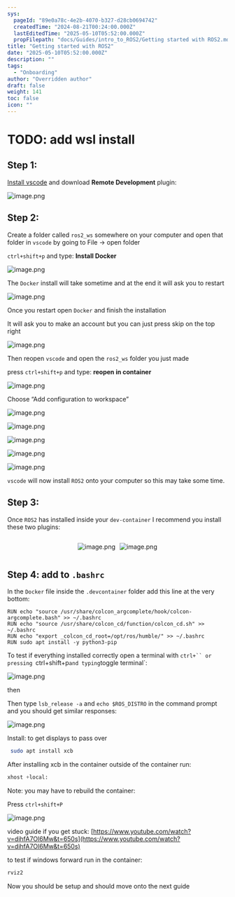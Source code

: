 ```yaml
---
sys:
  pageId: "89e0a78c-4e2b-4070-b327-d28cb0694742"
  createdTime: "2024-08-21T00:24:00.000Z"
  lastEditedTime: "2025-05-10T05:52:00.000Z"
  propFilepath: "docs/Guides/intro_to_ROS2/Getting started with ROS2.md"
title: "Getting started with ROS2"
date: "2025-05-10T05:52:00.000Z"
description: ""
tags:
  - "Onboarding"
author: "Overridden author"
draft: false
weight: 141
toc: false
icon: ""
---
```


# TODO: add wsl install

## Step 1:

[Install vscode](https://code.visualstudio.com/download) and download **Remote Development** plugin:

![image.png](https://prod-files-secure.s3.us-west-2.amazonaws.com/d518164a-d88e-44d1-a4ee-3adb3bd8bce0/efb52993-1881-4a40-b95e-6f020334f022/image.png?X-Amz-Algorithm=AWS4-HMAC-SHA256&X-Amz-Content-Sha256=UNSIGNED-PAYLOAD&X-Amz-Credential=ASIAZI2LB466Q6YHK7YV%2F20250525%2Fus-west-2%2Fs3%2Faws4_request&X-Amz-Date=20250525T034045Z&X-Amz-Expires=3600&X-Amz-Security-Token=IQoJb3JpZ2luX2VjEFwaCXVzLXdlc3QtMiJHMEUCIQC7876KxvYWhFDsW16SgxdtLo9Qh1Hg%2BKPqldKEN%2FkSPAIgJXZLVt19IclHi3K9V3cxa0wrRJlRnOVNiKI9cvanU90q%2FwMIJBAAGgw2Mzc0MjMxODM4MDUiDLfCVvHgkEdfzDH3mCrcAy1OD3Aa1RW4OGr4d4qMoi%2B47fHmeSOSYv4bMMKWGbK58IbVXhQlkip0F4gbVET3ODXkZGwfbqcGVmSltwh9dedk1CV1Me95izMSJzdzP3n5J7h4gD5uALDZACM5FWYKD2ZKNOlc5R75wOR%2FN%2FB1g9uVUQKwN8f4fabmjtmOkIAOYGqch7Na3HWo9GX7vzv5BxV7qT%2FgSa%2FlxSioZ4G7e45mJQj4%2FCJJ47TEPCCscaKBbvIJoOzrpmiGHShZMCCiuvKlZoLFAb%2B%2BOydreBmwA6ln2dlXhW5y6MRSKUEiBoW%2FhGWvIkWL2IuqqnwxrltGpw01ojwt5CFZOeatMNUYtCd41JLR%2F4swkewDBdVTAofMGR916P1r11NpdKQEqgvSOCILLhSnkPY9jrr7pAjolGuD%2FGAKliSqdKMchdz6I2abbaGDzrUUvbVYbNkPaQCWDN1sjWCnMZ%2FezvVH6qFJEYODLWLCw7XX2DTINNazBfq9J7YRkhPZJaPmw4jzHnfmfPuVktxevOoff%2FNF%2Bx90Yht6mUvuruw%2F2EfiQJj8%2BD7gC6AVQpuGndbaJxqd9ffw2nqY6MYsvhANB1pKli1I1JqWJA8oUsJo69uqJfZr3UWLH9Xgoj%2Fb55rSYtB4MMaYysEGOqUBuMEo9z1WYvfoABu2MtaNwMnIVyxXZ0%2Baz9pfvCekPgBuMNgheS3%2BflbG2GcTXX%2F81NWJpok0Vy7pOhOZ372Yuob7ksmDBDZeXv2BcP1v8eCx%2BGoxbaMBg8W7u%2BR5WVi6O%2BApsWOcXGzdzaa0kg43fsjxNnY6PpNAopcN4r52m1cennxO9Lu9o6H1fOBbSixykDmMcVicLNS7C2tVLchA0zImtNTw&X-Amz-Signature=aa6c74389ec6002fa914ad42ccba2526f33f3bccf71b97b2d048c0c462dbb401&X-Amz-SignedHeaders=host&x-id=GetObject)

## Step 2:

Create a folder called `ros2_ws` somewhere on your computer and open that folder in `vscode` by going to File → open folder 

`ctrl+shift+p` and type: **Install Docker**

![image.png](https://prod-files-secure.s3.us-west-2.amazonaws.com/d518164a-d88e-44d1-a4ee-3adb3bd8bce0/2269dc0e-1cd5-47ff-bceb-c04ad9b2eab0/image.png?X-Amz-Algorithm=AWS4-HMAC-SHA256&X-Amz-Content-Sha256=UNSIGNED-PAYLOAD&X-Amz-Credential=ASIAZI2LB466Q6YHK7YV%2F20250525%2Fus-west-2%2Fs3%2Faws4_request&X-Amz-Date=20250525T034045Z&X-Amz-Expires=3600&X-Amz-Security-Token=IQoJb3JpZ2luX2VjEFwaCXVzLXdlc3QtMiJHMEUCIQC7876KxvYWhFDsW16SgxdtLo9Qh1Hg%2BKPqldKEN%2FkSPAIgJXZLVt19IclHi3K9V3cxa0wrRJlRnOVNiKI9cvanU90q%2FwMIJBAAGgw2Mzc0MjMxODM4MDUiDLfCVvHgkEdfzDH3mCrcAy1OD3Aa1RW4OGr4d4qMoi%2B47fHmeSOSYv4bMMKWGbK58IbVXhQlkip0F4gbVET3ODXkZGwfbqcGVmSltwh9dedk1CV1Me95izMSJzdzP3n5J7h4gD5uALDZACM5FWYKD2ZKNOlc5R75wOR%2FN%2FB1g9uVUQKwN8f4fabmjtmOkIAOYGqch7Na3HWo9GX7vzv5BxV7qT%2FgSa%2FlxSioZ4G7e45mJQj4%2FCJJ47TEPCCscaKBbvIJoOzrpmiGHShZMCCiuvKlZoLFAb%2B%2BOydreBmwA6ln2dlXhW5y6MRSKUEiBoW%2FhGWvIkWL2IuqqnwxrltGpw01ojwt5CFZOeatMNUYtCd41JLR%2F4swkewDBdVTAofMGR916P1r11NpdKQEqgvSOCILLhSnkPY9jrr7pAjolGuD%2FGAKliSqdKMchdz6I2abbaGDzrUUvbVYbNkPaQCWDN1sjWCnMZ%2FezvVH6qFJEYODLWLCw7XX2DTINNazBfq9J7YRkhPZJaPmw4jzHnfmfPuVktxevOoff%2FNF%2Bx90Yht6mUvuruw%2F2EfiQJj8%2BD7gC6AVQpuGndbaJxqd9ffw2nqY6MYsvhANB1pKli1I1JqWJA8oUsJo69uqJfZr3UWLH9Xgoj%2Fb55rSYtB4MMaYysEGOqUBuMEo9z1WYvfoABu2MtaNwMnIVyxXZ0%2Baz9pfvCekPgBuMNgheS3%2BflbG2GcTXX%2F81NWJpok0Vy7pOhOZ372Yuob7ksmDBDZeXv2BcP1v8eCx%2BGoxbaMBg8W7u%2BR5WVi6O%2BApsWOcXGzdzaa0kg43fsjxNnY6PpNAopcN4r52m1cennxO9Lu9o6H1fOBbSixykDmMcVicLNS7C2tVLchA0zImtNTw&X-Amz-Signature=3b5997056e5bc1bb25ec1585b4609de7c541225a684e8e7134cb7ce4d2816485&X-Amz-SignedHeaders=host&x-id=GetObject)

The `Docker` install will take sometime and at the end it will ask you to restart

![image.png](https://prod-files-secure.s3.us-west-2.amazonaws.com/d518164a-d88e-44d1-a4ee-3adb3bd8bce0/ed233f78-be33-4b1f-b89c-9c346c0e961e/image.png?X-Amz-Algorithm=AWS4-HMAC-SHA256&X-Amz-Content-Sha256=UNSIGNED-PAYLOAD&X-Amz-Credential=ASIAZI2LB466Q6YHK7YV%2F20250525%2Fus-west-2%2Fs3%2Faws4_request&X-Amz-Date=20250525T034045Z&X-Amz-Expires=3600&X-Amz-Security-Token=IQoJb3JpZ2luX2VjEFwaCXVzLXdlc3QtMiJHMEUCIQC7876KxvYWhFDsW16SgxdtLo9Qh1Hg%2BKPqldKEN%2FkSPAIgJXZLVt19IclHi3K9V3cxa0wrRJlRnOVNiKI9cvanU90q%2FwMIJBAAGgw2Mzc0MjMxODM4MDUiDLfCVvHgkEdfzDH3mCrcAy1OD3Aa1RW4OGr4d4qMoi%2B47fHmeSOSYv4bMMKWGbK58IbVXhQlkip0F4gbVET3ODXkZGwfbqcGVmSltwh9dedk1CV1Me95izMSJzdzP3n5J7h4gD5uALDZACM5FWYKD2ZKNOlc5R75wOR%2FN%2FB1g9uVUQKwN8f4fabmjtmOkIAOYGqch7Na3HWo9GX7vzv5BxV7qT%2FgSa%2FlxSioZ4G7e45mJQj4%2FCJJ47TEPCCscaKBbvIJoOzrpmiGHShZMCCiuvKlZoLFAb%2B%2BOydreBmwA6ln2dlXhW5y6MRSKUEiBoW%2FhGWvIkWL2IuqqnwxrltGpw01ojwt5CFZOeatMNUYtCd41JLR%2F4swkewDBdVTAofMGR916P1r11NpdKQEqgvSOCILLhSnkPY9jrr7pAjolGuD%2FGAKliSqdKMchdz6I2abbaGDzrUUvbVYbNkPaQCWDN1sjWCnMZ%2FezvVH6qFJEYODLWLCw7XX2DTINNazBfq9J7YRkhPZJaPmw4jzHnfmfPuVktxevOoff%2FNF%2Bx90Yht6mUvuruw%2F2EfiQJj8%2BD7gC6AVQpuGndbaJxqd9ffw2nqY6MYsvhANB1pKli1I1JqWJA8oUsJo69uqJfZr3UWLH9Xgoj%2Fb55rSYtB4MMaYysEGOqUBuMEo9z1WYvfoABu2MtaNwMnIVyxXZ0%2Baz9pfvCekPgBuMNgheS3%2BflbG2GcTXX%2F81NWJpok0Vy7pOhOZ372Yuob7ksmDBDZeXv2BcP1v8eCx%2BGoxbaMBg8W7u%2BR5WVi6O%2BApsWOcXGzdzaa0kg43fsjxNnY6PpNAopcN4r52m1cennxO9Lu9o6H1fOBbSixykDmMcVicLNS7C2tVLchA0zImtNTw&X-Amz-Signature=a43546551f7061bc6cf61164f48db1a0368c1e9d0a7b6afd1798904b409f50ad&X-Amz-SignedHeaders=host&x-id=GetObject)

Once you restart open `Docker` and finish the installation

It will ask you to make an account but you can just press skip on the top right

![image.png](https://prod-files-secure.s3.us-west-2.amazonaws.com/d518164a-d88e-44d1-a4ee-3adb3bd8bce0/21010ad9-1659-4fd9-9f59-9932a09b2a3d/image.png?X-Amz-Algorithm=AWS4-HMAC-SHA256&X-Amz-Content-Sha256=UNSIGNED-PAYLOAD&X-Amz-Credential=ASIAZI2LB466Q6YHK7YV%2F20250525%2Fus-west-2%2Fs3%2Faws4_request&X-Amz-Date=20250525T034045Z&X-Amz-Expires=3600&X-Amz-Security-Token=IQoJb3JpZ2luX2VjEFwaCXVzLXdlc3QtMiJHMEUCIQC7876KxvYWhFDsW16SgxdtLo9Qh1Hg%2BKPqldKEN%2FkSPAIgJXZLVt19IclHi3K9V3cxa0wrRJlRnOVNiKI9cvanU90q%2FwMIJBAAGgw2Mzc0MjMxODM4MDUiDLfCVvHgkEdfzDH3mCrcAy1OD3Aa1RW4OGr4d4qMoi%2B47fHmeSOSYv4bMMKWGbK58IbVXhQlkip0F4gbVET3ODXkZGwfbqcGVmSltwh9dedk1CV1Me95izMSJzdzP3n5J7h4gD5uALDZACM5FWYKD2ZKNOlc5R75wOR%2FN%2FB1g9uVUQKwN8f4fabmjtmOkIAOYGqch7Na3HWo9GX7vzv5BxV7qT%2FgSa%2FlxSioZ4G7e45mJQj4%2FCJJ47TEPCCscaKBbvIJoOzrpmiGHShZMCCiuvKlZoLFAb%2B%2BOydreBmwA6ln2dlXhW5y6MRSKUEiBoW%2FhGWvIkWL2IuqqnwxrltGpw01ojwt5CFZOeatMNUYtCd41JLR%2F4swkewDBdVTAofMGR916P1r11NpdKQEqgvSOCILLhSnkPY9jrr7pAjolGuD%2FGAKliSqdKMchdz6I2abbaGDzrUUvbVYbNkPaQCWDN1sjWCnMZ%2FezvVH6qFJEYODLWLCw7XX2DTINNazBfq9J7YRkhPZJaPmw4jzHnfmfPuVktxevOoff%2FNF%2Bx90Yht6mUvuruw%2F2EfiQJj8%2BD7gC6AVQpuGndbaJxqd9ffw2nqY6MYsvhANB1pKli1I1JqWJA8oUsJo69uqJfZr3UWLH9Xgoj%2Fb55rSYtB4MMaYysEGOqUBuMEo9z1WYvfoABu2MtaNwMnIVyxXZ0%2Baz9pfvCekPgBuMNgheS3%2BflbG2GcTXX%2F81NWJpok0Vy7pOhOZ372Yuob7ksmDBDZeXv2BcP1v8eCx%2BGoxbaMBg8W7u%2BR5WVi6O%2BApsWOcXGzdzaa0kg43fsjxNnY6PpNAopcN4r52m1cennxO9Lu9o6H1fOBbSixykDmMcVicLNS7C2tVLchA0zImtNTw&X-Amz-Signature=ed634e064ae30e547139c376c976f5221916ac1c107326e00fe1003dcab68458&X-Amz-SignedHeaders=host&x-id=GetObject)

Then reopen `vscode` and open the `ros2_ws` folder you just made

press `ctrl+shift+p` and type: **reopen in container**

![image.png](https://prod-files-secure.s3.us-west-2.amazonaws.com/d518164a-d88e-44d1-a4ee-3adb3bd8bce0/4e93b8c2-41ad-488c-8095-c74205196118/image.png?X-Amz-Algorithm=AWS4-HMAC-SHA256&X-Amz-Content-Sha256=UNSIGNED-PAYLOAD&X-Amz-Credential=ASIAZI2LB466Q6YHK7YV%2F20250525%2Fus-west-2%2Fs3%2Faws4_request&X-Amz-Date=20250525T034045Z&X-Amz-Expires=3600&X-Amz-Security-Token=IQoJb3JpZ2luX2VjEFwaCXVzLXdlc3QtMiJHMEUCIQC7876KxvYWhFDsW16SgxdtLo9Qh1Hg%2BKPqldKEN%2FkSPAIgJXZLVt19IclHi3K9V3cxa0wrRJlRnOVNiKI9cvanU90q%2FwMIJBAAGgw2Mzc0MjMxODM4MDUiDLfCVvHgkEdfzDH3mCrcAy1OD3Aa1RW4OGr4d4qMoi%2B47fHmeSOSYv4bMMKWGbK58IbVXhQlkip0F4gbVET3ODXkZGwfbqcGVmSltwh9dedk1CV1Me95izMSJzdzP3n5J7h4gD5uALDZACM5FWYKD2ZKNOlc5R75wOR%2FN%2FB1g9uVUQKwN8f4fabmjtmOkIAOYGqch7Na3HWo9GX7vzv5BxV7qT%2FgSa%2FlxSioZ4G7e45mJQj4%2FCJJ47TEPCCscaKBbvIJoOzrpmiGHShZMCCiuvKlZoLFAb%2B%2BOydreBmwA6ln2dlXhW5y6MRSKUEiBoW%2FhGWvIkWL2IuqqnwxrltGpw01ojwt5CFZOeatMNUYtCd41JLR%2F4swkewDBdVTAofMGR916P1r11NpdKQEqgvSOCILLhSnkPY9jrr7pAjolGuD%2FGAKliSqdKMchdz6I2abbaGDzrUUvbVYbNkPaQCWDN1sjWCnMZ%2FezvVH6qFJEYODLWLCw7XX2DTINNazBfq9J7YRkhPZJaPmw4jzHnfmfPuVktxevOoff%2FNF%2Bx90Yht6mUvuruw%2F2EfiQJj8%2BD7gC6AVQpuGndbaJxqd9ffw2nqY6MYsvhANB1pKli1I1JqWJA8oUsJo69uqJfZr3UWLH9Xgoj%2Fb55rSYtB4MMaYysEGOqUBuMEo9z1WYvfoABu2MtaNwMnIVyxXZ0%2Baz9pfvCekPgBuMNgheS3%2BflbG2GcTXX%2F81NWJpok0Vy7pOhOZ372Yuob7ksmDBDZeXv2BcP1v8eCx%2BGoxbaMBg8W7u%2BR5WVi6O%2BApsWOcXGzdzaa0kg43fsjxNnY6PpNAopcN4r52m1cennxO9Lu9o6H1fOBbSixykDmMcVicLNS7C2tVLchA0zImtNTw&X-Amz-Signature=4bcd93792ff79a2710a9dadfa1b944988ff5349eb4ef8c4381d6037af554b1d9&X-Amz-SignedHeaders=host&x-id=GetObject)

Choose “Add configuration to workspace”

![image.png](https://prod-files-secure.s3.us-west-2.amazonaws.com/d518164a-d88e-44d1-a4ee-3adb3bd8bce0/9560b282-5060-4989-ba37-97e7b2c22476/image.png?X-Amz-Algorithm=AWS4-HMAC-SHA256&X-Amz-Content-Sha256=UNSIGNED-PAYLOAD&X-Amz-Credential=ASIAZI2LB466Q6YHK7YV%2F20250525%2Fus-west-2%2Fs3%2Faws4_request&X-Amz-Date=20250525T034045Z&X-Amz-Expires=3600&X-Amz-Security-Token=IQoJb3JpZ2luX2VjEFwaCXVzLXdlc3QtMiJHMEUCIQC7876KxvYWhFDsW16SgxdtLo9Qh1Hg%2BKPqldKEN%2FkSPAIgJXZLVt19IclHi3K9V3cxa0wrRJlRnOVNiKI9cvanU90q%2FwMIJBAAGgw2Mzc0MjMxODM4MDUiDLfCVvHgkEdfzDH3mCrcAy1OD3Aa1RW4OGr4d4qMoi%2B47fHmeSOSYv4bMMKWGbK58IbVXhQlkip0F4gbVET3ODXkZGwfbqcGVmSltwh9dedk1CV1Me95izMSJzdzP3n5J7h4gD5uALDZACM5FWYKD2ZKNOlc5R75wOR%2FN%2FB1g9uVUQKwN8f4fabmjtmOkIAOYGqch7Na3HWo9GX7vzv5BxV7qT%2FgSa%2FlxSioZ4G7e45mJQj4%2FCJJ47TEPCCscaKBbvIJoOzrpmiGHShZMCCiuvKlZoLFAb%2B%2BOydreBmwA6ln2dlXhW5y6MRSKUEiBoW%2FhGWvIkWL2IuqqnwxrltGpw01ojwt5CFZOeatMNUYtCd41JLR%2F4swkewDBdVTAofMGR916P1r11NpdKQEqgvSOCILLhSnkPY9jrr7pAjolGuD%2FGAKliSqdKMchdz6I2abbaGDzrUUvbVYbNkPaQCWDN1sjWCnMZ%2FezvVH6qFJEYODLWLCw7XX2DTINNazBfq9J7YRkhPZJaPmw4jzHnfmfPuVktxevOoff%2FNF%2Bx90Yht6mUvuruw%2F2EfiQJj8%2BD7gC6AVQpuGndbaJxqd9ffw2nqY6MYsvhANB1pKli1I1JqWJA8oUsJo69uqJfZr3UWLH9Xgoj%2Fb55rSYtB4MMaYysEGOqUBuMEo9z1WYvfoABu2MtaNwMnIVyxXZ0%2Baz9pfvCekPgBuMNgheS3%2BflbG2GcTXX%2F81NWJpok0Vy7pOhOZ372Yuob7ksmDBDZeXv2BcP1v8eCx%2BGoxbaMBg8W7u%2BR5WVi6O%2BApsWOcXGzdzaa0kg43fsjxNnY6PpNAopcN4r52m1cennxO9Lu9o6H1fOBbSixykDmMcVicLNS7C2tVLchA0zImtNTw&X-Amz-Signature=b8317586c47cc0b9fa30bf8b510560a3355955f7ec1bbeae48f1815d0d41dd30&X-Amz-SignedHeaders=host&x-id=GetObject)

![image.png](https://prod-files-secure.s3.us-west-2.amazonaws.com/d518164a-d88e-44d1-a4ee-3adb3bd8bce0/2ee63f81-886b-48e8-a553-dc6e5eac99e4/image.png?X-Amz-Algorithm=AWS4-HMAC-SHA256&X-Amz-Content-Sha256=UNSIGNED-PAYLOAD&X-Amz-Credential=ASIAZI2LB466Q6YHK7YV%2F20250525%2Fus-west-2%2Fs3%2Faws4_request&X-Amz-Date=20250525T034045Z&X-Amz-Expires=3600&X-Amz-Security-Token=IQoJb3JpZ2luX2VjEFwaCXVzLXdlc3QtMiJHMEUCIQC7876KxvYWhFDsW16SgxdtLo9Qh1Hg%2BKPqldKEN%2FkSPAIgJXZLVt19IclHi3K9V3cxa0wrRJlRnOVNiKI9cvanU90q%2FwMIJBAAGgw2Mzc0MjMxODM4MDUiDLfCVvHgkEdfzDH3mCrcAy1OD3Aa1RW4OGr4d4qMoi%2B47fHmeSOSYv4bMMKWGbK58IbVXhQlkip0F4gbVET3ODXkZGwfbqcGVmSltwh9dedk1CV1Me95izMSJzdzP3n5J7h4gD5uALDZACM5FWYKD2ZKNOlc5R75wOR%2FN%2FB1g9uVUQKwN8f4fabmjtmOkIAOYGqch7Na3HWo9GX7vzv5BxV7qT%2FgSa%2FlxSioZ4G7e45mJQj4%2FCJJ47TEPCCscaKBbvIJoOzrpmiGHShZMCCiuvKlZoLFAb%2B%2BOydreBmwA6ln2dlXhW5y6MRSKUEiBoW%2FhGWvIkWL2IuqqnwxrltGpw01ojwt5CFZOeatMNUYtCd41JLR%2F4swkewDBdVTAofMGR916P1r11NpdKQEqgvSOCILLhSnkPY9jrr7pAjolGuD%2FGAKliSqdKMchdz6I2abbaGDzrUUvbVYbNkPaQCWDN1sjWCnMZ%2FezvVH6qFJEYODLWLCw7XX2DTINNazBfq9J7YRkhPZJaPmw4jzHnfmfPuVktxevOoff%2FNF%2Bx90Yht6mUvuruw%2F2EfiQJj8%2BD7gC6AVQpuGndbaJxqd9ffw2nqY6MYsvhANB1pKli1I1JqWJA8oUsJo69uqJfZr3UWLH9Xgoj%2Fb55rSYtB4MMaYysEGOqUBuMEo9z1WYvfoABu2MtaNwMnIVyxXZ0%2Baz9pfvCekPgBuMNgheS3%2BflbG2GcTXX%2F81NWJpok0Vy7pOhOZ372Yuob7ksmDBDZeXv2BcP1v8eCx%2BGoxbaMBg8W7u%2BR5WVi6O%2BApsWOcXGzdzaa0kg43fsjxNnY6PpNAopcN4r52m1cennxO9Lu9o6H1fOBbSixykDmMcVicLNS7C2tVLchA0zImtNTw&X-Amz-Signature=9461a0cd0d4e937d6bb3a1841604cc406b8b3b49f9486a603d14631fa2264e43&X-Amz-SignedHeaders=host&x-id=GetObject)

![image.png](https://prod-files-secure.s3.us-west-2.amazonaws.com/d518164a-d88e-44d1-a4ee-3adb3bd8bce0/ae1580b2-b048-407e-aed9-b584224a7a04/image.png?X-Amz-Algorithm=AWS4-HMAC-SHA256&X-Amz-Content-Sha256=UNSIGNED-PAYLOAD&X-Amz-Credential=ASIAZI2LB466Q6YHK7YV%2F20250525%2Fus-west-2%2Fs3%2Faws4_request&X-Amz-Date=20250525T034045Z&X-Amz-Expires=3600&X-Amz-Security-Token=IQoJb3JpZ2luX2VjEFwaCXVzLXdlc3QtMiJHMEUCIQC7876KxvYWhFDsW16SgxdtLo9Qh1Hg%2BKPqldKEN%2FkSPAIgJXZLVt19IclHi3K9V3cxa0wrRJlRnOVNiKI9cvanU90q%2FwMIJBAAGgw2Mzc0MjMxODM4MDUiDLfCVvHgkEdfzDH3mCrcAy1OD3Aa1RW4OGr4d4qMoi%2B47fHmeSOSYv4bMMKWGbK58IbVXhQlkip0F4gbVET3ODXkZGwfbqcGVmSltwh9dedk1CV1Me95izMSJzdzP3n5J7h4gD5uALDZACM5FWYKD2ZKNOlc5R75wOR%2FN%2FB1g9uVUQKwN8f4fabmjtmOkIAOYGqch7Na3HWo9GX7vzv5BxV7qT%2FgSa%2FlxSioZ4G7e45mJQj4%2FCJJ47TEPCCscaKBbvIJoOzrpmiGHShZMCCiuvKlZoLFAb%2B%2BOydreBmwA6ln2dlXhW5y6MRSKUEiBoW%2FhGWvIkWL2IuqqnwxrltGpw01ojwt5CFZOeatMNUYtCd41JLR%2F4swkewDBdVTAofMGR916P1r11NpdKQEqgvSOCILLhSnkPY9jrr7pAjolGuD%2FGAKliSqdKMchdz6I2abbaGDzrUUvbVYbNkPaQCWDN1sjWCnMZ%2FezvVH6qFJEYODLWLCw7XX2DTINNazBfq9J7YRkhPZJaPmw4jzHnfmfPuVktxevOoff%2FNF%2Bx90Yht6mUvuruw%2F2EfiQJj8%2BD7gC6AVQpuGndbaJxqd9ffw2nqY6MYsvhANB1pKli1I1JqWJA8oUsJo69uqJfZr3UWLH9Xgoj%2Fb55rSYtB4MMaYysEGOqUBuMEo9z1WYvfoABu2MtaNwMnIVyxXZ0%2Baz9pfvCekPgBuMNgheS3%2BflbG2GcTXX%2F81NWJpok0Vy7pOhOZ372Yuob7ksmDBDZeXv2BcP1v8eCx%2BGoxbaMBg8W7u%2BR5WVi6O%2BApsWOcXGzdzaa0kg43fsjxNnY6PpNAopcN4r52m1cennxO9Lu9o6H1fOBbSixykDmMcVicLNS7C2tVLchA0zImtNTw&X-Amz-Signature=1439488c5d6012109a13ea8f5351f3f2c2251ef17449774b3511584198ba3eb3&X-Amz-SignedHeaders=host&x-id=GetObject)

![image.png](https://prod-files-secure.s3.us-west-2.amazonaws.com/d518164a-d88e-44d1-a4ee-3adb3bd8bce0/53255b28-f75e-430f-b9e3-c0ac8577e42b/image.png?X-Amz-Algorithm=AWS4-HMAC-SHA256&X-Amz-Content-Sha256=UNSIGNED-PAYLOAD&X-Amz-Credential=ASIAZI2LB466Q6YHK7YV%2F20250525%2Fus-west-2%2Fs3%2Faws4_request&X-Amz-Date=20250525T034045Z&X-Amz-Expires=3600&X-Amz-Security-Token=IQoJb3JpZ2luX2VjEFwaCXVzLXdlc3QtMiJHMEUCIQC7876KxvYWhFDsW16SgxdtLo9Qh1Hg%2BKPqldKEN%2FkSPAIgJXZLVt19IclHi3K9V3cxa0wrRJlRnOVNiKI9cvanU90q%2FwMIJBAAGgw2Mzc0MjMxODM4MDUiDLfCVvHgkEdfzDH3mCrcAy1OD3Aa1RW4OGr4d4qMoi%2B47fHmeSOSYv4bMMKWGbK58IbVXhQlkip0F4gbVET3ODXkZGwfbqcGVmSltwh9dedk1CV1Me95izMSJzdzP3n5J7h4gD5uALDZACM5FWYKD2ZKNOlc5R75wOR%2FN%2FB1g9uVUQKwN8f4fabmjtmOkIAOYGqch7Na3HWo9GX7vzv5BxV7qT%2FgSa%2FlxSioZ4G7e45mJQj4%2FCJJ47TEPCCscaKBbvIJoOzrpmiGHShZMCCiuvKlZoLFAb%2B%2BOydreBmwA6ln2dlXhW5y6MRSKUEiBoW%2FhGWvIkWL2IuqqnwxrltGpw01ojwt5CFZOeatMNUYtCd41JLR%2F4swkewDBdVTAofMGR916P1r11NpdKQEqgvSOCILLhSnkPY9jrr7pAjolGuD%2FGAKliSqdKMchdz6I2abbaGDzrUUvbVYbNkPaQCWDN1sjWCnMZ%2FezvVH6qFJEYODLWLCw7XX2DTINNazBfq9J7YRkhPZJaPmw4jzHnfmfPuVktxevOoff%2FNF%2Bx90Yht6mUvuruw%2F2EfiQJj8%2BD7gC6AVQpuGndbaJxqd9ffw2nqY6MYsvhANB1pKli1I1JqWJA8oUsJo69uqJfZr3UWLH9Xgoj%2Fb55rSYtB4MMaYysEGOqUBuMEo9z1WYvfoABu2MtaNwMnIVyxXZ0%2Baz9pfvCekPgBuMNgheS3%2BflbG2GcTXX%2F81NWJpok0Vy7pOhOZ372Yuob7ksmDBDZeXv2BcP1v8eCx%2BGoxbaMBg8W7u%2BR5WVi6O%2BApsWOcXGzdzaa0kg43fsjxNnY6PpNAopcN4r52m1cennxO9Lu9o6H1fOBbSixykDmMcVicLNS7C2tVLchA0zImtNTw&X-Amz-Signature=46b8326eb36e1625ed97b7cd99aa64c631946ae33b50c06362af5d98bb84a2a3&X-Amz-SignedHeaders=host&x-id=GetObject)

![image.png](https://prod-files-secure.s3.us-west-2.amazonaws.com/d518164a-d88e-44d1-a4ee-3adb3bd8bce0/7c562767-5af9-4ffb-97d1-327bcdf4ee00/image.png?X-Amz-Algorithm=AWS4-HMAC-SHA256&X-Amz-Content-Sha256=UNSIGNED-PAYLOAD&X-Amz-Credential=ASIAZI2LB466Q6YHK7YV%2F20250525%2Fus-west-2%2Fs3%2Faws4_request&X-Amz-Date=20250525T034045Z&X-Amz-Expires=3600&X-Amz-Security-Token=IQoJb3JpZ2luX2VjEFwaCXVzLXdlc3QtMiJHMEUCIQC7876KxvYWhFDsW16SgxdtLo9Qh1Hg%2BKPqldKEN%2FkSPAIgJXZLVt19IclHi3K9V3cxa0wrRJlRnOVNiKI9cvanU90q%2FwMIJBAAGgw2Mzc0MjMxODM4MDUiDLfCVvHgkEdfzDH3mCrcAy1OD3Aa1RW4OGr4d4qMoi%2B47fHmeSOSYv4bMMKWGbK58IbVXhQlkip0F4gbVET3ODXkZGwfbqcGVmSltwh9dedk1CV1Me95izMSJzdzP3n5J7h4gD5uALDZACM5FWYKD2ZKNOlc5R75wOR%2FN%2FB1g9uVUQKwN8f4fabmjtmOkIAOYGqch7Na3HWo9GX7vzv5BxV7qT%2FgSa%2FlxSioZ4G7e45mJQj4%2FCJJ47TEPCCscaKBbvIJoOzrpmiGHShZMCCiuvKlZoLFAb%2B%2BOydreBmwA6ln2dlXhW5y6MRSKUEiBoW%2FhGWvIkWL2IuqqnwxrltGpw01ojwt5CFZOeatMNUYtCd41JLR%2F4swkewDBdVTAofMGR916P1r11NpdKQEqgvSOCILLhSnkPY9jrr7pAjolGuD%2FGAKliSqdKMchdz6I2abbaGDzrUUvbVYbNkPaQCWDN1sjWCnMZ%2FezvVH6qFJEYODLWLCw7XX2DTINNazBfq9J7YRkhPZJaPmw4jzHnfmfPuVktxevOoff%2FNF%2Bx90Yht6mUvuruw%2F2EfiQJj8%2BD7gC6AVQpuGndbaJxqd9ffw2nqY6MYsvhANB1pKli1I1JqWJA8oUsJo69uqJfZr3UWLH9Xgoj%2Fb55rSYtB4MMaYysEGOqUBuMEo9z1WYvfoABu2MtaNwMnIVyxXZ0%2Baz9pfvCekPgBuMNgheS3%2BflbG2GcTXX%2F81NWJpok0Vy7pOhOZ372Yuob7ksmDBDZeXv2BcP1v8eCx%2BGoxbaMBg8W7u%2BR5WVi6O%2BApsWOcXGzdzaa0kg43fsjxNnY6PpNAopcN4r52m1cennxO9Lu9o6H1fOBbSixykDmMcVicLNS7C2tVLchA0zImtNTw&X-Amz-Signature=cfdbaeda153f1c18d76b5799dd97b0f3d79906936dcd1d713439374684b86473&X-Amz-SignedHeaders=host&x-id=GetObject)

`vscode` will now install `ROS2` onto your computer so this may take some time.

## Step 3:

Once `ROS2` has installed inside your `dev-container` I recommend you install these two plugins:

<div style="display: flex;flex-direction: row; column-gap:10px; max-width: 630px;justify-content: center;">
<div>

![image.png](https://prod-files-secure.s3.us-west-2.amazonaws.com/d518164a-d88e-44d1-a4ee-3adb3bd8bce0/3fc3d550-5a54-4ba1-ba6b-faa01cdb7369/image.png?X-Amz-Algorithm=AWS4-HMAC-SHA256&X-Amz-Content-Sha256=UNSIGNED-PAYLOAD&X-Amz-Credential=ASIAZI2LB4665NTBSHNN%2F20250525%2Fus-west-2%2Fs3%2Faws4_request&X-Amz-Date=20250525T034050Z&X-Amz-Expires=3600&X-Amz-Security-Token=IQoJb3JpZ2luX2VjEFwaCXVzLXdlc3QtMiJGMEQCIAgn9NKdd2XB8L6iBgJdSR2pujInNk53CxOh4ZSNAkGKAiArnolpgJN6wXR4XTMVrtyszF5gNOe3HzEtQakylJVdXCr%2FAwgkEAAaDDYzNzQyMzE4MzgwNSIMgLKpR2h7aEu2KGCmKtwDJT7%2BsQHt1IvYaTLIFsGs0q9oezh8a4DQ5bnMf%2FTNJkKZqYbuwQs2v%2BH48%2FrZ3HjeTCYBxKBp40mutuAi9LzIrjIzOMnvDF7Ut3ivPRPPJDhW7pUDg9WhPT0FJ5V%2BhNMwOQi5OoXD6rgAFzYUz8Qp3IIBsSjoWR6HMwPcaecPxQjtaDLN2tfN4CzNtfyCWz2UzTPFBDW9FLfs72noYcVs657%2FnAYynja6Wvddzo8Q%2FPjTzTPdcVo4Mn8wj6pEeYhjBvGMimskh8Unt%2FiytQn3kuuAxsjZj8cHzEhO20Il3uKgpZdzU3yRyT%2BBQ0zhajWhcKcCBejKnFjUiWj1%2F6EXwZXYMik4dTXCLWW%2BKhQIHgkoF6qpGCoaw2HR1O1LziDDowmpXYF8nP8LLQrkN9joz11pTFBU4uXpQFouuU4Ery%2B4LWrpCl7u3pjs2YfZGWnws2RssXDf0DT%2Fn0Q1JPdVHE53VNifGfRlqPvODjZe%2Bk60N8Q95sbwyyIAJVnJxSvPaF3SyNEnRDiz5JKgrQk6vui0igc7eOFXOPNcbx2H5XpDYUpYnlZKsMjueqgrzKs%2FCj1T1xrVpEwuH142IRTvlDcowA5fCJmvApmFDi%2FlLGnu85Xc53hi4GRYTDsw1ZjKwQY6pgFIDoGNypeusiQe0OBcBgmiHUD3UqDheYrC%2BjsRMb6eJkHa8AqV89cL2JDJZPsqGoJ0HBeaThC%2B46te%2FKi%2Fq7Nms9rpfoNZyKfgf4f%2FiU30CVtSk7uUNu86OwoCPTxVaOLKnpwoTcxDbAloIfn5sWvAJMgRjASAlErpOtiiqyA1tQxfvOkNX3P0saYt1ZeQkfIjjdnRdXH6PygR7HGRcDiZ2Alr86g1&X-Amz-Signature=b9243cc3ba1cceee9faaf374a74150dbee2d3786242512ef7e3c0c76ed25e412&X-Amz-SignedHeaders=host&x-id=GetObject)

</div>
<div>

![image.png](https://prod-files-secure.s3.us-west-2.amazonaws.com/d518164a-d88e-44d1-a4ee-3adb3bd8bce0/d994cc66-13c2-4093-a5a3-f84cf4601a82/image.png?X-Amz-Algorithm=AWS4-HMAC-SHA256&X-Amz-Content-Sha256=UNSIGNED-PAYLOAD&X-Amz-Credential=ASIAZI2LB466QJCYFPDX%2F20250525%2Fus-west-2%2Fs3%2Faws4_request&X-Amz-Date=20250525T034052Z&X-Amz-Expires=3600&X-Amz-Security-Token=IQoJb3JpZ2luX2VjEFwaCXVzLXdlc3QtMiJGMEQCIDgh%2BN7nm5qq2wlRQpUjvEkQ5H5P7TBSqHNULQca8eTbAiAs88k1oAsARaDVIromLzNcq4aRGz3ey2Ta%2B9ByYEsm0Cr%2FAwgkEAAaDDYzNzQyMzE4MzgwNSIMOMPXow4ZnGjtxy3oKtwDFcac6xeWgahL%2F3ObE3eBNQbbzsaVssOz6Nx1OJeGwH5kHpMDTThwhmjvStGs5Xx1zCCEMOwCNgcTCvjfgi0zfxv2iUxoZYBY5L819didarfE8o3v9mVOKwEyi2tkvmWgz0AmdYjwV5ZeNiLcWmeK25Nou8rlmYUzWBhIidysLfVXYR%2Bg5brOSljp0ilb73KZXjz2eQK%2BwaThPDZApUOPQPyQy60ZpTHxbKK96S8gSXIPil5FZugr1ccJD91CpqAU%2FkFYGPrDiJpe9HjzERwJEltWEfcxXLtbO7%2FYuWs6lGOnRtH2Bk53V1sJn6lZ5U843uLgzB%2BIvJq4C8X%2FD7wYIsLo7vbtdA8GTfw2LHd1If3eqh%2Bezjlyr48jKUuSz0ckkWl3Wb0cuGXJOcdvgI4Lgx08lwgJXqsLQhzH7qgbt%2FRurg2C1NR9QJNWKcBnb4iMpc%2BpYQdQ4OTmZIJpMG2jlNPPpvXxiHYzV9Z%2BYVDwhAk%2BXUrMiZJH%2Bl4%2BNTZoWBjm%2B83w7dzeM1pD3PMgwAjbF%2BYMJ91VcxZqt%2FzsZpYcYV8X%2BvNcyTQCt0lpK5Fi4hzv6uJI4QygYcOTeIO7OUSnMIu4rpdv4UwlaLmIy3VqRg%2Fvg8WBDx9P6BEUpO0wipjKwQY6pgE0oyFqQYRAx707v5Amn8s4B81kfQ6Qq1KMO1XPDdyyPZkj2qv7I9U%2BFsTCFHh8KD%2BTuEjjIwhWgsfo3OYWjMcEIeNxtQbks3hJf8WBPHdAlr6VEYscs3dpHLytbHFOqmiZ1IffmuiG8kdb450f79dfPno3lJJZ2wBpMlLAbo8HkxmRVSjJ%2FBjMYXcLjd3UrfVdfzL%2FQPaHIs0Jh8B4GlLhLSFsQR4b&X-Amz-Signature=fba8b581300cdaa12f627441dab5d9290add31b8b240bcf4180482ece11eed78&X-Amz-SignedHeaders=host&x-id=GetObject)

</div>
</div>

## Step 4: add to `.bashrc`

In the `Docker` file inside the `.devcontainer` folder add this line at the very bottom: 

```docker
RUN echo "source /usr/share/colcon_argcomplete/hook/colcon-argcomplete.bash" >> ~/.bashrc
RUN echo "source /usr/share/colcon_cd/function/colcon_cd.sh" >> ~/.bashrc
RUN echo "export _colcon_cd_root=/opt/ros/humble/" >> ~/.bashrc
RUN sudo apt install -y python3-pip 
```

To test if everything installed correctly open a terminal with `ctrl+`` or pressing `ctrl+shift+p` and typing `toggle terminal`:

![image.png](https://prod-files-secure.s3.us-west-2.amazonaws.com/d518164a-d88e-44d1-a4ee-3adb3bd8bce0/6a4943d8-b04e-4c02-9a58-775f3384d1a5/image.png?X-Amz-Algorithm=AWS4-HMAC-SHA256&X-Amz-Content-Sha256=UNSIGNED-PAYLOAD&X-Amz-Credential=ASIAZI2LB466Q6YHK7YV%2F20250525%2Fus-west-2%2Fs3%2Faws4_request&X-Amz-Date=20250525T034045Z&X-Amz-Expires=3600&X-Amz-Security-Token=IQoJb3JpZ2luX2VjEFwaCXVzLXdlc3QtMiJHMEUCIQC7876KxvYWhFDsW16SgxdtLo9Qh1Hg%2BKPqldKEN%2FkSPAIgJXZLVt19IclHi3K9V3cxa0wrRJlRnOVNiKI9cvanU90q%2FwMIJBAAGgw2Mzc0MjMxODM4MDUiDLfCVvHgkEdfzDH3mCrcAy1OD3Aa1RW4OGr4d4qMoi%2B47fHmeSOSYv4bMMKWGbK58IbVXhQlkip0F4gbVET3ODXkZGwfbqcGVmSltwh9dedk1CV1Me95izMSJzdzP3n5J7h4gD5uALDZACM5FWYKD2ZKNOlc5R75wOR%2FN%2FB1g9uVUQKwN8f4fabmjtmOkIAOYGqch7Na3HWo9GX7vzv5BxV7qT%2FgSa%2FlxSioZ4G7e45mJQj4%2FCJJ47TEPCCscaKBbvIJoOzrpmiGHShZMCCiuvKlZoLFAb%2B%2BOydreBmwA6ln2dlXhW5y6MRSKUEiBoW%2FhGWvIkWL2IuqqnwxrltGpw01ojwt5CFZOeatMNUYtCd41JLR%2F4swkewDBdVTAofMGR916P1r11NpdKQEqgvSOCILLhSnkPY9jrr7pAjolGuD%2FGAKliSqdKMchdz6I2abbaGDzrUUvbVYbNkPaQCWDN1sjWCnMZ%2FezvVH6qFJEYODLWLCw7XX2DTINNazBfq9J7YRkhPZJaPmw4jzHnfmfPuVktxevOoff%2FNF%2Bx90Yht6mUvuruw%2F2EfiQJj8%2BD7gC6AVQpuGndbaJxqd9ffw2nqY6MYsvhANB1pKli1I1JqWJA8oUsJo69uqJfZr3UWLH9Xgoj%2Fb55rSYtB4MMaYysEGOqUBuMEo9z1WYvfoABu2MtaNwMnIVyxXZ0%2Baz9pfvCekPgBuMNgheS3%2BflbG2GcTXX%2F81NWJpok0Vy7pOhOZ372Yuob7ksmDBDZeXv2BcP1v8eCx%2BGoxbaMBg8W7u%2BR5WVi6O%2BApsWOcXGzdzaa0kg43fsjxNnY6PpNAopcN4r52m1cennxO9Lu9o6H1fOBbSixykDmMcVicLNS7C2tVLchA0zImtNTw&X-Amz-Signature=9e33b2abaa216c99e5d9b82b980abf2419ed97c0cd68789b035d7382e6268e3e&X-Amz-SignedHeaders=host&x-id=GetObject)

then 

Then type `lsb_release -a` and `echo $ROS_DISTRO` in the command prompt and you should get similar responses:

![image.png](https://prod-files-secure.s3.us-west-2.amazonaws.com/d518164a-d88e-44d1-a4ee-3adb3bd8bce0/3e635dec-a805-4e85-8b9e-d000e5b71a4e/image.png?X-Amz-Algorithm=AWS4-HMAC-SHA256&X-Amz-Content-Sha256=UNSIGNED-PAYLOAD&X-Amz-Credential=ASIAZI2LB466Q6YHK7YV%2F20250525%2Fus-west-2%2Fs3%2Faws4_request&X-Amz-Date=20250525T034046Z&X-Amz-Expires=3600&X-Amz-Security-Token=IQoJb3JpZ2luX2VjEFwaCXVzLXdlc3QtMiJHMEUCIQC7876KxvYWhFDsW16SgxdtLo9Qh1Hg%2BKPqldKEN%2FkSPAIgJXZLVt19IclHi3K9V3cxa0wrRJlRnOVNiKI9cvanU90q%2FwMIJBAAGgw2Mzc0MjMxODM4MDUiDLfCVvHgkEdfzDH3mCrcAy1OD3Aa1RW4OGr4d4qMoi%2B47fHmeSOSYv4bMMKWGbK58IbVXhQlkip0F4gbVET3ODXkZGwfbqcGVmSltwh9dedk1CV1Me95izMSJzdzP3n5J7h4gD5uALDZACM5FWYKD2ZKNOlc5R75wOR%2FN%2FB1g9uVUQKwN8f4fabmjtmOkIAOYGqch7Na3HWo9GX7vzv5BxV7qT%2FgSa%2FlxSioZ4G7e45mJQj4%2FCJJ47TEPCCscaKBbvIJoOzrpmiGHShZMCCiuvKlZoLFAb%2B%2BOydreBmwA6ln2dlXhW5y6MRSKUEiBoW%2FhGWvIkWL2IuqqnwxrltGpw01ojwt5CFZOeatMNUYtCd41JLR%2F4swkewDBdVTAofMGR916P1r11NpdKQEqgvSOCILLhSnkPY9jrr7pAjolGuD%2FGAKliSqdKMchdz6I2abbaGDzrUUvbVYbNkPaQCWDN1sjWCnMZ%2FezvVH6qFJEYODLWLCw7XX2DTINNazBfq9J7YRkhPZJaPmw4jzHnfmfPuVktxevOoff%2FNF%2Bx90Yht6mUvuruw%2F2EfiQJj8%2BD7gC6AVQpuGndbaJxqd9ffw2nqY6MYsvhANB1pKli1I1JqWJA8oUsJo69uqJfZr3UWLH9Xgoj%2Fb55rSYtB4MMaYysEGOqUBuMEo9z1WYvfoABu2MtaNwMnIVyxXZ0%2Baz9pfvCekPgBuMNgheS3%2BflbG2GcTXX%2F81NWJpok0Vy7pOhOZ372Yuob7ksmDBDZeXv2BcP1v8eCx%2BGoxbaMBg8W7u%2BR5WVi6O%2BApsWOcXGzdzaa0kg43fsjxNnY6PpNAopcN4r52m1cennxO9Lu9o6H1fOBbSixykDmMcVicLNS7C2tVLchA0zImtNTw&X-Amz-Signature=67322bc30a55199cd111c13ffbee6a4e64b23008d579839fbe1ec986c2b31859&X-Amz-SignedHeaders=host&x-id=GetObject)

Install:  to get displays to pass over

```bash
 sudo apt install xcb
```

After installing xcb in the container outside of the container run:

```python
xhost +local:
```

Note: you may have to rebuild the container:

Press `ctrl+shift+P`

![image.png](https://prod-files-secure.s3.us-west-2.amazonaws.com/d518164a-d88e-44d1-a4ee-3adb3bd8bce0/6c2be660-2618-4c38-9c26-53554f7a0b7b/image.png?X-Amz-Algorithm=AWS4-HMAC-SHA256&X-Amz-Content-Sha256=UNSIGNED-PAYLOAD&X-Amz-Credential=ASIAZI2LB466Q6YHK7YV%2F20250525%2Fus-west-2%2Fs3%2Faws4_request&X-Amz-Date=20250525T034046Z&X-Amz-Expires=3600&X-Amz-Security-Token=IQoJb3JpZ2luX2VjEFwaCXVzLXdlc3QtMiJHMEUCIQC7876KxvYWhFDsW16SgxdtLo9Qh1Hg%2BKPqldKEN%2FkSPAIgJXZLVt19IclHi3K9V3cxa0wrRJlRnOVNiKI9cvanU90q%2FwMIJBAAGgw2Mzc0MjMxODM4MDUiDLfCVvHgkEdfzDH3mCrcAy1OD3Aa1RW4OGr4d4qMoi%2B47fHmeSOSYv4bMMKWGbK58IbVXhQlkip0F4gbVET3ODXkZGwfbqcGVmSltwh9dedk1CV1Me95izMSJzdzP3n5J7h4gD5uALDZACM5FWYKD2ZKNOlc5R75wOR%2FN%2FB1g9uVUQKwN8f4fabmjtmOkIAOYGqch7Na3HWo9GX7vzv5BxV7qT%2FgSa%2FlxSioZ4G7e45mJQj4%2FCJJ47TEPCCscaKBbvIJoOzrpmiGHShZMCCiuvKlZoLFAb%2B%2BOydreBmwA6ln2dlXhW5y6MRSKUEiBoW%2FhGWvIkWL2IuqqnwxrltGpw01ojwt5CFZOeatMNUYtCd41JLR%2F4swkewDBdVTAofMGR916P1r11NpdKQEqgvSOCILLhSnkPY9jrr7pAjolGuD%2FGAKliSqdKMchdz6I2abbaGDzrUUvbVYbNkPaQCWDN1sjWCnMZ%2FezvVH6qFJEYODLWLCw7XX2DTINNazBfq9J7YRkhPZJaPmw4jzHnfmfPuVktxevOoff%2FNF%2Bx90Yht6mUvuruw%2F2EfiQJj8%2BD7gC6AVQpuGndbaJxqd9ffw2nqY6MYsvhANB1pKli1I1JqWJA8oUsJo69uqJfZr3UWLH9Xgoj%2Fb55rSYtB4MMaYysEGOqUBuMEo9z1WYvfoABu2MtaNwMnIVyxXZ0%2Baz9pfvCekPgBuMNgheS3%2BflbG2GcTXX%2F81NWJpok0Vy7pOhOZ372Yuob7ksmDBDZeXv2BcP1v8eCx%2BGoxbaMBg8W7u%2BR5WVi6O%2BApsWOcXGzdzaa0kg43fsjxNnY6PpNAopcN4r52m1cennxO9Lu9o6H1fOBbSixykDmMcVicLNS7C2tVLchA0zImtNTw&X-Amz-Signature=7fd64a6358967fd8e961ac911df92292f7ac4e8360d9eb22d50796bd31199b93&X-Amz-SignedHeaders=host&x-id=GetObject)

video guide if you get stuck: [https://www.youtube.com/watch?v=dihfA7Ol6Mw&t=650s](https://www.youtube.com/watch?v=dihfA7Ol6Mw&t=650s)

to test if windows forward run in the container:

```bash
rviz2
```

Now you should be setup and should move onto the next guide 
